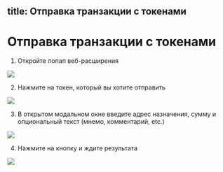 title: Отправка транзакции с токенами
---

# Отправка транзакции с токенами

1. Откройте попап веб-расширения

<img src="/images/send_token_transaction/send_token_transaction_1.png">

2. Нажмите на токен, который вы хотите отправить

<img src="/images/send_token_transaction/send_token_transaction_2.png">

3. В открытом модальном окне введите адрес назначения, сумму и опциональный текст (мнемо, комментарий, etc.)

<img src="/images/send_token_transaction/send_token_transaction_3.png">

4. Нажмите на кнопку и ждите результата

<img src="/images/send_token_transaction/send_token_transaction_4.png">

